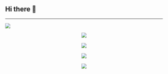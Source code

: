 ## Hi there 👋
----------------------------------------------------------------------------------------------------------------------------------------------------
![](https://komarev.com/ghpvc/?username=CoolJosh0221)

<div align="center">
	<a href="https://discord.com/users/847772018928779285" >  
  		<img src="https://lanyard.cnrad.dev/api/847772018928779285"  />  
	</a>  
</div>
&nbsp;



<div align="center">
	<a href="https://discord.gg/QwXXNGNkeh" >  
  		<img src="https://github-readme-stats.vercel.app/api?username=CoolJosh0221&show_icons=true&theme=radical" />  
	</a>
</div>
&nbsp;



<div align="center">
	<a href="https://www.youtube.com/watch?v=dQw4w9WgXcQ" >  
  		<img src="https://github-readme-stats.vercel.app/api/top-langs/?username=CoolJosh0221&langs_count=10&theme=react" />  
	</a>
</div>
&nbsp;



<div align="center">
<a href="https://discord.gg/QwXXNGNkeh"><img src="https://hits.seeyoufarm.com/api/count/incr/badge.svg?url=https%3A%2F%2Fdiscord.gg%2FQwXXNGNkeh&count_bg=%2379C83D&title_bg=%23555555&icon=&icon_color=%23E7E7E7&title=Join+my+discord+server&edge_flat=false"/></a>
</div>
